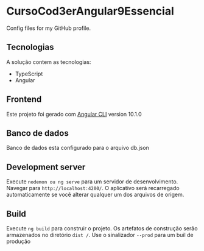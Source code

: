 # CursoCod3erAngular9Essencial
Config files for my GitHub profile.


## Tecnologias
A solução contem as tecnologias:

- TypeScript
- Angular

## Frontend
Este projeto foi gerado com [Angular CLI](https://github.com/angular/angular-cli) version 10.1.0

## Banco de dados

Banco de dados esta configurado para o arquivo db.json 

## Development server

Execute `nodemon ou ng serve` para um servidor de desenvolvimento. Navegar para `http://localhost:4200/`. O aplicativo será recarregado automaticamente se você alterar qualquer um dos arquivos de origem.

## Build

Execute `ng build` para construir o projeto. Os artefatos de construção serão armazenados no diretório `dist /`. Use o sinalizador `--prod` para um buil de produção

